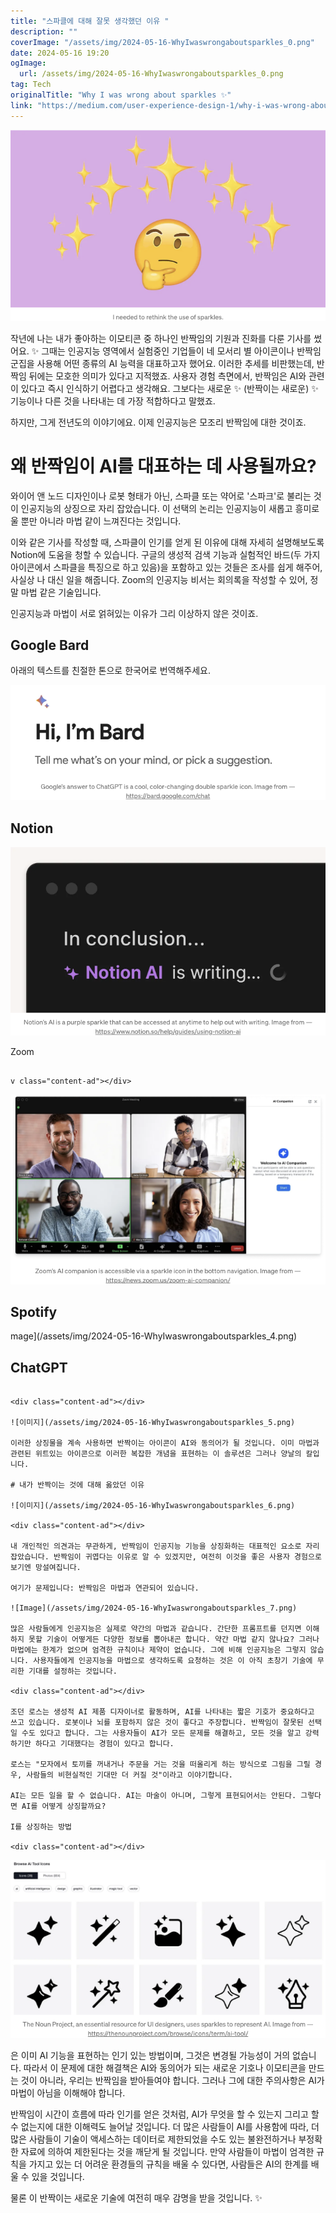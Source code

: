 ```yaml
---
title: "스파클에 대해 잘못 생각했던 이유 "
description: ""
coverImage: "/assets/img/2024-05-16-WhyIwaswrongaboutsparkles_0.png"
date: 2024-05-16 19:20
ogImage:
  url: /assets/img/2024-05-16-WhyIwaswrongaboutsparkles_0.png
tag: Tech
originalTitle: "Why I was wrong about sparkles ✨"
link: "https://medium.com/user-experience-design-1/why-i-was-wrong-about-sparkles-02abbaee87f4"
---
```


![Image](/assets/img/2024-05-16-WhyIwaswrongaboutsparkles_0.png)

작년에 나는 내가 좋아하는 이모티콘 중 하나인 반짝임의 기원과 진화를 다룬 기사를 썼어요. ✨ 그때는 인공지능 영역에서 실험중인 기업들이 네 모서리 별 아이콘이나 반짝임 군집을 사용해 어떤 종류의 AI 능력을 대표하고자 했어요. 이러한 추세를 비판했는데, 반짝임 뒤에는 모호한 의미가 있다고 지적했죠. 사용자 경험 측면에서, 반짝임은 AI와 관련이 있다고 즉시 인식하기 어렵다고 생각해요. 그보다는 새로운 ✨ (반짝이는 새로운) ✨ 기능이나 다른 것을 나타내는 데 가장 적합하다고 말했죠.

하지만, 그게 전년도의 이야기에요. 이제 인공지능은 모조리 반짝임에 대한 것이죠.

# 왜 반짝임이 AI를 대표하는 데 사용될까요?

<div class="content-ad"></div>

와이어 앤 노드 디자인이나 로봇 형태가 아닌, 스파클 또는 약어로 '스파크'로 불리는 것이 인공지능의 상징으로 자리 잡았습니다. 이 선택의 논리는 인공지능이 새롭고 흥미로울 뿐만 아니라 마법 같이 느껴진다는 것입니다.

이와 같은 기사를 작성할 때, 스파클이 인기를 얻게 된 이유에 대해 자세히 설명해보도록 Notion에 도움을 청할 수 있습니다. 구글의 생성적 검색 기능과 실험적인 바드(두 가지 아이콘에서 스파클을 특징으로 하고 있음)을 포함하고 있는 것들은 조사를 쉽게 해주어, 사실상 나 대신 일을 해줍니다. Zoom의 인공지능 비서는 회의록을 작성할 수 있어, 정말 마법 같은 기술입니다.

인공지능과 마법이 서로 얽혀있는 이유가 그리 이상하지 않은 것이죠.

## Google Bard

<div class="content-ad"></div>

아래의 텍스트를 친절한 톤으로 한국어로 번역해주세요.

<img src="/assets/img/2024-05-16-WhyIwaswrongaboutsparkles_1.png" />

## Notion

<img src="/assets/img/2024-05-16-WhyIwaswrongaboutsparkles_2.png" />

Zoom

```

v class="content-ad"></div>

```

![image](/assets/img/2024-05-16-WhyIwaswrongaboutsparkles_3.png)

## Spotify

mage](/assets/img/2024-05-16-WhyIwaswrongaboutsparkles_4.png)

## ChatGPT

```

<div class="content-ad"></div>

![이미지](/assets/img/2024-05-16-WhyIwaswrongaboutsparkles_5.png)

이러한 상징물을 계속 사용하면 반짝이는 아이콘이 AI와 동의어가 될 것입니다. 이미 마법과 관련된 위트있는 아이콘으로 이러한 복잡한 개념을 표현하는 이 솔루션은 그러나 양날의 칼입니다.

# 내가 반짝이는 것에 대해 옳았던 이유

![이미지](/assets/img/2024-05-16-WhyIwaswrongaboutsparkles_6.png)

<div class="content-ad"></div>

내 개인적인 의견과는 무관하게, 반짝임이 인공지능 기능을 상징화하는 대표적인 요소로 자리 잡았습니다. 반짝임이 귀엽다는 이유로 알 수 있겠지만, 여전히 이것을 좋은 사용자 경험으로 보기엔 망설여집니다.

여기가 문제입니다: 반짝임은 마법과 연관되어 있습니다.

![Image](/assets/img/2024-05-16-WhyIwaswrongaboutsparkles_7.png)

많은 사람들에게 인공지능은 실제로 약간의 마법과 같습니다. 간단한 프롬프트를 던지면 이해하지 못할 기술이 어떻게든 다양한 정보를 뽑아내곤 합니다. 약간 마법 같지 않나요? 그러나 마법에는 한계가 없으며 엄격한 규칙이나 제약이 없습니다. 그에 비해 인공지능은 그렇지 않습니다. 사용자들에게 인공지능을 마법으로 생각하도록 요청하는 것은 이 아직 초창기 기술에 무리한 기대를 설정하는 것입니다.

<div class="content-ad"></div>

조던 로스는 생성적 AI 제품 디자이너로 활동하며, AI를 나타내는 짧은 기호가 중요하다고 쓰고 있습니다. 로봇이나 뇌를 포함하지 않은 것이 좋다고 주장합니다. 반짝임이 잘못된 선택일 수도 있다고 합니다. 그는 사용자들이 AI가 모든 문제를 해결하고, 모든 것을 알고 강력하기만 하다고 기대했다는 경험이 있다고 합니다.

로스는 "모자에서 토끼를 꺼내거나 주문을 거는 것을 떠올리게 하는 방식으로 그림을 그릴 경우, 사람들의 비현실적인 기대만 더 커질 것"이라고 이야기합니다.

AI는 모든 일을 할 수 없습니다. AI는 마술이 아니며, 그렇게 표현되어서는 안된다. 그렇다면 AI를 어떻게 상징할까요?

I를 상징하는 방법

<div class="content-ad"></div>

```

![Sparkles](/assets/img/2024-05-16-WhyIwaswrongaboutsparkles_8.png)

은 이미 AI 기능을 표현하는 인기 있는 방법이며, 그것은 변경될 가능성이 거의 없습니다. 따라서 이 문제에 대한 해결책은 AI와 동의어가 되는 새로운 기호나 이모티콘을 만드는 것이 아니라, 우리는 반짝임을 받아들여야 합니다. 그러나 그에 대한 주의사항은 AI가 마법이 아님을 이해해야 합니다.

반짝임이 시간이 흐름에 따라 인기를 얻은 것처럼, AI가 무엇을 할 수 있는지 그리고 할 수 없는지에 대한 이해력도 늘어날 것입니다. 더 많은 사람들이 AI를 사용함에 따라, 더 많은 사람들이 기술이 액세스하는 데이터로 제한되었을 수도 있는 불완전하거나 부정확한 자료에 의하여 제한된다는 것을 깨닫게 될 것입니다. 만약 사람들이 마법이 엄격한 규칙을 가지고 있는 더 어려운 환경들의 규칙을 배울 수 있다면, 사람들은 AI의 한계를 배울 수 있을 것입니다.

물론 이 반짝이는 새로운 기술에 여전히 매우 감명을 받을 것입니다. ✨

```

```
